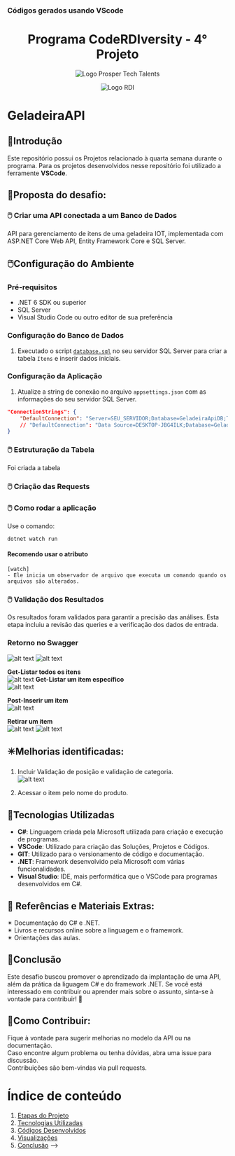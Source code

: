 ### **Códigos gerados usando VScode**

<a id="documentacao"></a>
<h1 align="center">
    Programa CodeRDIversity - 4° Projeto<br>    
</h1>
<p align="center">
      <img src="https://prospertechtalents.com/wp-content/uploads/2024/02/Prosper-Logo-Red.png" alt="Logo Prosper Tech Talents"> 
</center>
<p align="center">
    <img src="https://www.rdisoftware.com/img/logo.png" alt="Logo RDI"> 
</center>

# GeladeiraAPI

## 🤖Introdução
Este repositório possui os Projetos relacionado à quarta semana durante o programa.
Para os projetos desenvolvidos nesse repositório foi utilizado a ferramente **VSCode**.

## 🚀Proposta do desafio:
### 🖱️  Criar uma API conectada a um  Banco de Dados
API para gerenciamento de itens de uma geladeira IOT, implementada com ASP.NET Core Web API, Entity Framework Core e SQL Server.

## 🖱️Configuração do Ambiente

### Pré-requisitos

- .NET 6 SDK ou superior
- SQL Server
- Visual Studio Code ou outro editor de sua preferência

### Configuração do Banco de Dados

1. Executado o script [`database.sql`](Desafios\4DesafioGeladeiraIOT_API_BD\GeladeiraApiBD\GeladeiraApiBD.sql) no seu servidor SQL Server para criar a tabela `Itens` e inserir dados iniciais.

### Configuração da Aplicação

1. Atualize a string de conexão no arquivo `appsettings.json` com as informações do seu servidor SQL Server.

```json
"ConnectionStrings": {
    "DefaultConnection": "Server=SEU_SERVIDOR;Database=GeladeiraApiDB;Trusted_Connection=True;MultipleActiveResultSets=true"
    // "DefaultConnection": "Data Source=DESKTOP-JBG4ILK;Database=GeladeiraApiBD;Trusted_Connection=True;MultipleActiveResultSets=true;Encrypt=False"
}
```

### 🖱️ Estruturação da Tabela
Foi criada a tabela 
### 🖱️ Criação das Requests
 
### 🖱️ Como rodar a aplicação
Use o comando:
```
dotnet watch run
```
#### Recomendo usar o atributo  
    [watch]  
    - Ele inicia um observador de arquivo que executa um comando quando os arquivos são alterados.

### 🖱️ Validação dos Resultados  
Os resultados foram validados para garantir a precisão das análises. Esta etapa incluiu a revisão das queries e a verificação dos dados de entrada.
### Retorno no Swagger  
![alt text](/Desafios/4DesafioGeladeiraIOT_API_BD/Imagens/image-7.png)
![alt text](/Desafios/4DesafioGeladeiraIOT_API_BD/Imagens/image.png)  

**Get-Listar todos os itens**  
![alt text](/Desafios/4DesafioGeladeiraIOT_API_BD/Imagens/image-1.png)
**Get-Listar um item específico**  
![alt text](/Desafios/4DesafioGeladeiraIOT_API_BD/Imagens/image-2.png)  

**Post-Inserir um item**  
![alt text](/Desafios/4DesafioGeladeiraIOT_API_BD/Imagens/image-3.png)  

**Retirar um item**  
![alt text](/Desafios/4DesafioGeladeiraIOT_API_BD/Imagens/image-5.png)
![alt text](/Desafios/4DesafioGeladeiraIOT_API_BD/Imagens/image-6.png)  

## ✴️Melhorias identificadas:
1. Incluir Validação de posição e validação de categoria.  
![alt text](/Desafios/4DesafioGeladeiraIOT_API_BD/Imagens/image-4.png)

3. Acessar o item pelo nome do produto.

## 📄Tecnologias Utilizadas  
- **C#**: Linguagem criada pela Microsoft utilizada para criação e execução de programas.  
- **VSCode**: Utilizado para criação das Soluções, Projetos e Códigos.  
- **GIT**: Utilizado para o versionamento de código e documentação.  
- **.NET**: Framework desenvolvido pela Microsoft com várias funcionalidades.  
- **Visual Studio**: IDE, mais performática que o VSCode para programas desenvolvidos em C#.  

## 📰 Referências e Materiais Extras:  
✴ Documentação do C# e .NET.  
✴ Livros e recursos online sobre a linguagem e o framework.  
✴ Orientações das aulas.  

## 📄Conclusão
Este desafio buscou promover o aprendizado da implantação de uma API, além da prática da liguagem C# e do framework .NET. 
Se você está interessado em contribuir ou aprender mais sobre o assunto, sinta-se à vontade para contribuir! 🚀  

## 💌Como Contribuir:  
Fique à vontade para sugerir melhorias no modelo da API ou na documentação.  
Caso encontre algum problema ou tenha dúvidas, abra uma issue para discussão.  
Contribuições são bem-vindas via pull requests.  

# Índice de conteúdo  
1. [Etapas do Projeto](#etapas-do-projeto)  
2. [Tecnologias Utilizadas](#tecnologias-utilizadas)  
3. [Códigos Desenvolvidos](#códigos-desenvolvidos)  
4. [Visualizações](#visualizações)
5. [Conclusão](#conclusão) -->
